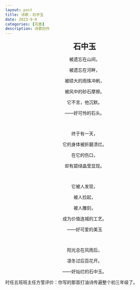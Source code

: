 ```yaml
---
layout: post
title: 诗歌：石中玉
date: 2023-9-9
categories: [完善]
description: 诗歌创作
---
```


<p align="center"><font size=5><b>石中玉</b></font></p>
<p align="center">被遗忘在山间，</p>
<p align="center">被遗忘在河畔，</p>
<p align="center">被硕大的雨珠冲刷，</p>
<p align="center">被风中的砂石摩擦。</p>
<p align="center">它不言，他沉默。</p>
<p align="center">——好可怜的石头。</p>
<br>
<p align="center">终于有一天，</p>
<p align="center">它的身体被折磨溃烂。</p>
<p align="center">在它的伤口，</p>
<p align="center">却有碧绿晶莹显现。</p>
<br>
<p align="center">它被人发现，</p>
<p align="center">被人捡起，</p>
<p align="center">被人雕刻，</p>
<p align="center">成为价值连城的工艺。</p>
<p align="center">——好可爱的美玉</p>
<br>
<p align="center">阳光总在风雨后，</p>
<p align="center">凛冬过后百花开。</p>
<p align="center">——好灿烂的石中玉。</p>

时任五班班主任方莹评价：你写的那首打油诗传遍整个初三年级了。
